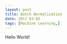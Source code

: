 ```yaml
---
layout: post
title: Batch Normalization
date: 2017-03-02
tags: [Machine Learning,]
---
```


Hello World!
